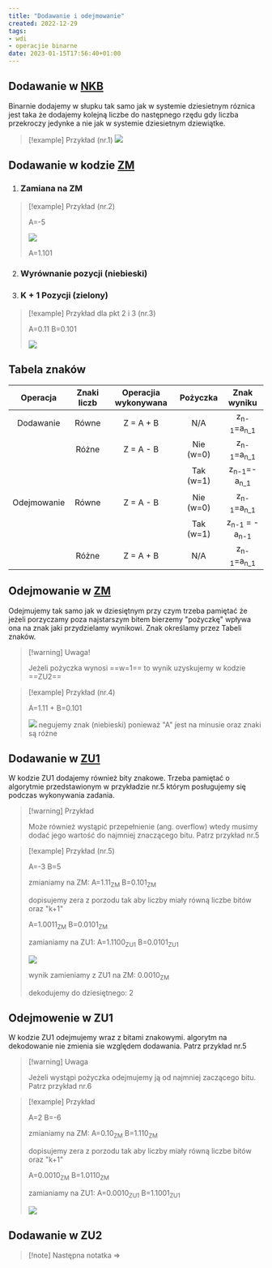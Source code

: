 ```yaml
---
title: "Dodawanie i odejmowanie"
created: 2022-12-29
tags:
- wdi
- operacjie binarne
date: 2023-01-15T17:56:40+01:00
---
```


## Dodawanie w [NKB](I%20semestr/Wdi/Zagadnienia/NKB.md)
Binarnie dodajemy w słupku tak samo jak w systemie dziesietnym róznica jest taka że dodajemy kolejną liczbe do następnego rzędu gdy liczba przekroczy jedynke a nie jak w systemie dziesietnym dziewiątke.

>[!example] Przykład (nr.1)
>![](Pasted%20image%2020221230173721.png)

## Dodawanie w kodzie [ZM](I%20semestr/Wdi/Zagadnienia/ZM.md)

1. ### Zamiana na ZM
>[!example] Przykład (nr.2)
>
>A=-5
>
>![](Pasted%20image%2020221230190911.png)
>
>A=1.101


2. ### Wyrównanie pozycji (niebieski)
3. ### K + 1 Pozycji (zielony)
>[!example] Przykład dla pkt 2 i 3 (nr.3)
>
>A=0.11 B=0.101
>
>![](Pasted%20image%2020221230191831.png)

## Tabela znaków

|  Operacja   | Znaki liczb | Operacjia wykonywana | Pożyczka  |            Znak wyniku             |
|:-----------:|:-----------:|:--------------------:|:---------:|:----------------------------------:|
|  Dodawanie  |    Równe    |      Z = A + B       |    N/A    |  z<sub>n-1</sub>=a<sub>n_1</sub>   |
|             |    Różne    |      Z = A - B       | Nie (w=0) |  z<sub>n-1</sub>=a<sub>n_1</sub>   |
|             |             |                      | Tak (w=1) |  z<sub>n-1</sub>=-a<sub>n_1</sub>  |
| Odejmowanie |    Równe    |      Z = A - B       | Nie (w=0) |  z<sub>n-1</sub>=a<sub>n_1</sub>   |
|             |             |                      | Tak (w=1) | z<sub>n-1</sub> = -a<sub>n-1</sub> |
|             |    Różne    |      Z = A + B       |    N/A    |     z<sub>n-1</sub>=a<sub>n_1</sub>                                |
## Odejmowanie w [ZM](I%20semestr/Wdi/Zagadnienia/ZM.md)
Odejmujemy tak samo jak w dziesiętnym przy czym trzeba pamiętać że jeżeli porzyczamy poza najstarszym bitem bierzemy "pożyczkę" wpływa ona na znak jaki przydzielamy wynikowi. Znak określamy przez Tabeli znaków.

>[!warning] Uwaga!
>
>Jeżeli pożyczka wynosi ==w=1== to wynik uzyskujemy w kodzie ==ZU2==

>[!example] Przykład (nr.4)
>
>A=1.11 + B=0.101
>
>![](Pasted%20image%2020230102174827.png)
>negujemy znak (niebieski) ponieważ "A" jest na minusie oraz znaki są różne

## Dodawanie w [ZU1](I%20semestr/Wdi/Zagadnienia/ZU1.md)

W kodzie ZU1 dodajemy również bity znakowe. Trzeba pamiętać o algorytmie przedstawionym w przykładzie nr.5 którym posługujemy się podczas wykonywania zadania. 

>[!warning] Przykład 
>
>Może również wystąpić przepełnienie (ang. overflow) wtedy musimy dodać jego wartość do najmniej znaczącego bitu. Patrz przykład nr.5

>[!example] Przykład (nr.5)
>
>A=-3 B=5 
>
>zmianiamy na ZM: A=1.11<sub>ZM</sub> B=0.101<sub>ZM</sub>
>
>dopisujemy zera z porzodu tak aby liczby miały równą liczbe bitów oraz "k+1"
>
>A=1.0011<sub>ZM</sub> B=0.0101<sub>ZM</sub>
>
>zamianiamy na ZU1: A=1.1100<sub>ZU1</sub> B=0.0101<sub>ZU1</sub>
>
>![](Pasted%20image%2020230103194447.png)
>
>wynik zamieniamy z ZU1 na ZM: 0.0010<sub>ZM</sub>
>
>dekodujemy do dziesiętnego: 2

## Odejmowenie w ZU1

W kodzie ZU1 odejmujemy wraz z bitami znakowymi. algorytm na dekodowanie nie zmienia sie względem dodawania. Patrz przykład nr.5

>[!warning] Uwaga
>
>Jeżeli wystąpi pożyczka odejmujemy ją od najmniej zaczącego bitu. Patrz przykład nr.6

>[!example] Przykład
>
>A=2 B=-6 
>
>zmianiamy na ZM: A=0.10<sub>ZM</sub> B=1.110<sub>ZM</sub>
>
>dopisujemy zera z porzodu tak aby liczby miały równą liczbe bitów oraz "k+1"
>
>A=0.0010<sub>ZM</sub> B=1.0110<sub>ZM</sub>
>
>zamianiamy na ZU1: A=0.0010<sub>ZU1</sub> B=1.1001<sub>ZU1</sub>
>
>![](Pasted%20image%2020230115175608.png)


## Dodawanie w ZU2


>[!note] Następna notatka ⇒ 
